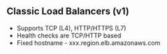## Classic Load Balancers (v1)

* Supports TCP (L4), HTTP/HTTPS (L7)
* Health checks are TCP/HTTP based
* Fixed hostname - xxx.region.elb.amazonaws.com